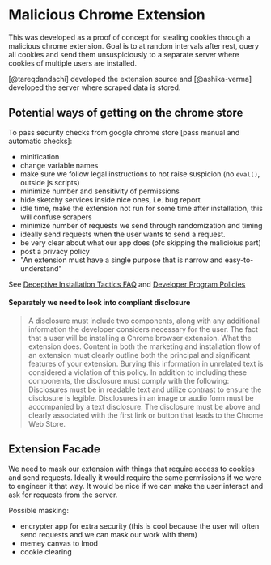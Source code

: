 # Malicious Chrome Extension

This was developed as a proof of concept for stealing cookies through a malicious
chrome extension. Goal is to at random intervals after rest, query all cookies
and send them unsuspiciously to a separate server where cookies of multiple
users are installed.

[@tareqdandachi] developed the extension source and [@ashika-verma] developed the
server where scraped data is stored.

## Potential ways of getting on the chrome store

To pass security checks from google chrome store [pass manual and automatic checks]:

- minification
- change variable names
- make sure we follow legal instructions to not raise suspicion (no `eval()`, outside js scripts)
- minimize number and sensitivity of permissions
- hide sketchy services inside nice ones, i.e. bug report
- idle time, make the extension not run for some time after installation, this will confuse scrapers
- minimize number of requests we send through randomization and timing
- ideally send requests when the user wants to send a request.
- be very clear about what our app does (ofc skipping the malicioius part)
- post a privacy policy
- "An extension must have a single purpose that is narrow and easy-to-understand"

See [Deceptive Installation Tactics FAQ](https://developer.chrome.com/docs/webstore/deceptive_installation_tactics/) and [Developer Program Policies](https://developer.chrome.com/docs/webstore/program_policies/)

#### Separately we need to look into compliant disclosure

> A disclosure must include two components, along with any additional information the developer considers necessary for the user.
> The fact that a user will be installing a Chrome browser extension.
> What the extension does. Content in both the marketing and installation flow of an extension must clearly outline both the principal and significant features of your extension. Burying this information in unrelated text is considered a violation of this policy.
> In addition to including these components, the disclosure must comply with the following:
> Disclosures must be in readable text and utilize contrast to ensure the disclosure is legible. Disclosures in an image or audio form must be accompanied by a text disclosure.
> The disclosure must be above and clearly associated with the first link or button that leads to the Chrome Web Store.

## Extension Facade

We need to mask our extension with things that require access to cookies and send requests.
Ideally it would require the same permissions if we were to engineer it that way. It would be
nice if we can make the user interact and ask for requests from the server.

Possible masking:
- encrypter app for extra security (this is cool because the user will often send requests and we can mask our work with them)
- memey canvas to lmod
- cookie clearing
